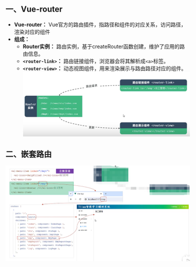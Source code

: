 ## 一、Vue-router
* **Vue-router：** Vue官方的路由插件，指路径和组件的对应关系，访问路径，渲染对应的组件 
* **组成：**
  * **Router实例：** 路由实例，基于createRouter函数创建，维护了应用的路由信息。
  * **`<router-link>`：** 路由链接组件，浏览器会将其解析成`<a>`标签。
  * **`<router-view>`：** 动态视图组件，用来渲染展示与路由路径对应的组件。
  ![1749750545659](image/04.Vue-Router/1749750545659.png)
## 二、嵌套路由
![1749754262849](image/04.Vue-Router/1749754262849.png)

